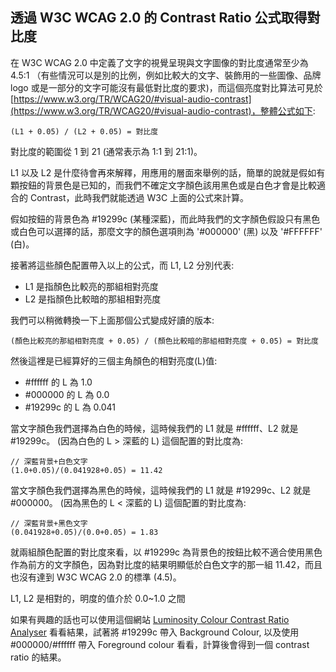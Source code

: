 ## 透過 W3C WCAG 2.0 的 Contrast Ratio 公式取得對比度

在 W3C WCAG 2.0 中定義了文字的視覺呈現與文字圖像的對比度通常至少為 4.5:1 （有些情況可以是別的比例，例如比較大的文字、裝飾用的一些圖像、品牌 logo 或是一部分的文字可能沒有最低對比度的要求)，而這個亮度對比算法可見於 [https://www.w3.org/TR/WCAG20/#visual-audio-contrast](https://www.w3.org/TR/WCAG20/#visual-audio-contrast)，整體公式如下:

```
(L1 + 0.05) / (L2 + 0.05) = 對比度
```

對比度的範圍從 1 到 21 (通常表示為 1:1 到 21:1)。

L1 以及 L2 是什麼待會再來解釋，用應用的層面來舉例的話，簡單的說就是假如有顆按鈕的背景色是已知的，而我們不確定文字顏色該用黑色或是白色才會是比較適合的 Contrast，此時我們就能透過 W3C 上面的公式來計算。

假如按鈕的背景色為 #19299c (某種深藍)，而此時我們的文字顏色假設只有黑色或白色可以選擇的話，那麼文字的顏色選項則為 '#000000' (黑) 以及 '#FFFFFF' (白)。

接著將這些顏色配置帶入以上的公式，而 L1, L2 分別代表:

- L1 是指顏色比較亮的那組相對亮度
- L2 是指顏色比較暗的那組相對亮度


我們可以稍微轉換一下上面那個公式變成好讀的版本:

```
(顏色比較亮的那組相對亮度 + 0.05) / (顏色比較暗的那組相對亮度 + 0.05) = 對比度
```

然後這裡是已經算好的三個主角顏色的相對亮度(L)值:

- #ffffff 的 L 為 1.0 
- #000000 的 L 為 0.0
- #19299c 的 L 為 0.041



當文字顏色我們選擇為白色的時候，這時候我們的 L1 就是 #ffffff、L2 就是 #19299c。 (因為白色的 L > 深藍的 L)
這個配置的對比度為: 

```
// 深藍背景+白色文字
(1.0+0.05)/(0.041928+0.05) = 11.42
```

當文字顏色我們選擇為黑色的時候，這時候我們的 L1 就是 #19299c、L2 就是 #000000。 (因為黑色的 L < 深藍的 L)
這個配置的對比度為: 

```
// 深藍背景+黑色文字
(0.041928+0.05)/(0.0+0.05) = 1.83
```

就兩組顏色配置的對比度來看，以 #19299c 為背景色的按鈕比較不適合使用黑色作為前方的文字顏色，因為對比度的結果明顯低於白色文字的那一組 11.42，而且也沒有達到 W3C WCAG 2.0 的標準 (4.5)。

L1, L2 是相對的，明度的值介於 0.0~1.0 之間

如果有興趣的話也可以使用這個網站 [Luminosity Colour Contrast Ratio Analyser](https://juicystudio.com/services/luminositycontrastratio.php#specify) 看看結果，試著將 #19299c 帶入 Background Colour, 以及使用 #000000/#ffffff 帶入 Foreground colour 看看，計算後會得到一個 contrast ratio 的結果。


